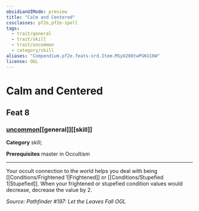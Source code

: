 ```yaml
---
obsidianUIMode: preview
title: "Calm and Centered"
cssclasses: pf2e,pf2e-spell
tags:
  - trait/general
  - trait/skill
  - trait/uncommon
  - category/skill
aliases: "Compendium.pf2e.feats-srd.Item.MSyU208twPGKU16W"
license: OGL
---
```

# Calm and Centered
## Feat 8
### [uncommon](uncommon "Uncommon Rarity Trait")[[general]][[skill]]

**Category** skill; 



**Prerequisites** master in Occultism
* * *
Your occult connection to the world helps you deal with being [[Conditions/Frightened 1|Frightened]] or [[Conditions/Stupefied 1|Stupefied]]. When your frightened or stupefied condition values would decrease, decrease the value by 2.

*Source: Pathfinder #197: Let the Leaves Fall*
*OGL*